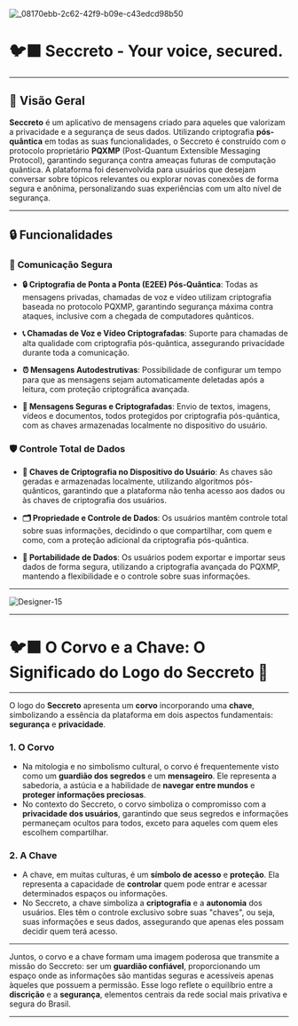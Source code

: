 
![_08170ebb-2c62-42f9-b09e-c43edcd98b50](https://github.com/user-attachments/assets/638c264b-3d25-48ff-bce1-17ccb4922993)



# 🐦‍⬛ **Seccreto - Your voice, secured.**

---

## 📝 **Visão Geral**

**Seccreto** é um aplicativo de mensagens criado para aqueles que valorizam a privacidade e a segurança de seus dados. Utilizando criptografia **pós-quântica** em todas as suas funcionalidades, o Seccreto é construído com o protocolo proprietário **PQXMP** (Post-Quantum Extensible Messaging Protocol), garantindo segurança contra ameaças futuras de computação quântica. A plataforma foi desenvolvida para usuários que desejam conversar sobre tópicos relevantes ou explorar novas conexões de forma segura e anônima, personalizando suas experiências com um alto nível de segurança.

---

## 🔒 **Funcionalidades**

### 🔐 **Comunicação Segura**

- **🔒 Criptografia de Ponta a Ponta (E2EE) Pós-Quântica**: Todas as mensagens privadas, chamadas de voz e vídeo utilizam criptografia baseada no protocolo PQXMP, garantindo segurança máxima contra ataques, inclusive com a chegada de computadores quânticos.

- **📞 Chamadas de Voz e Vídeo Criptografadas**: Suporte para chamadas de alta qualidade com criptografia pós-quântica, assegurando privacidade durante toda a comunicação.

- **⏰ Mensagens Autodestrutivas**: Possibilidade de configurar um tempo para que as mensagens sejam automaticamente deletadas após a leitura, com proteção criptográfica avançada.

- **💬 Mensagens Seguras e Criptografadas**: Envio de textos, imagens, vídeos e documentos, todos protegidos por criptografia pós-quântica, com as chaves armazenadas localmente no dispositivo do usuário.
  

### 🛡️ **Controle Total de Dados**

- **🔑 Chaves de Criptografia no Dispositivo do Usuário**: As chaves são geradas e armazenadas localmente, utilizando algoritmos pós-quânticos, garantindo que a plataforma não tenha acesso aos dados ou às chaves de criptografia dos usuários.

- **🗂️ Propriedade e Controle de Dados**: Os usuários mantêm controle total sobre suas informações, decidindo o que compartilhar, com quem e como, com a proteção adicional da criptografia pós-quântica.

- **🔄 Portabilidade de Dados**: Os usuários podem exportar e importar seus dados de forma segura, utilizando a criptografia avançada do PQXMP, mantendo a flexibilidade e o controle sobre suas informações.

---


![Designer-15](https://github.com/user-attachments/assets/a38f2aaa-b3d9-4531-8a1a-c571440b5666)


---


# 🐦‍⬛ **O Corvo e a Chave: O Significado do Logo do Seccreto** 🔑

---

O logo do **Seccreto** apresenta um **corvo** incorporando uma **chave**, simbolizando a essência da plataforma em dois aspectos fundamentais: **segurança** e **privacidade**.

### 1. **O Corvo**
   - Na mitologia e no simbolismo cultural, o corvo é frequentemente visto como um **guardião dos segredos** e um **mensageiro**. Ele representa a sabedoria, a astúcia e a habilidade de **navegar entre mundos** e **proteger informações preciosas**.
   - No contexto do Seccreto, o corvo simboliza o compromisso com a **privacidade dos usuários**, garantindo que seus segredos e informações permaneçam ocultos para todos, exceto para aqueles com quem eles escolhem compartilhar.

### 2. **A Chave**
   - A chave, em muitas culturas, é um **símbolo de acesso** e **proteção**. Ela representa a capacidade de **controlar** quem pode entrar e acessar determinados espaços ou informações.
   - No Seccreto, a chave simboliza a **criptografia** e a **autonomia** dos usuários. Eles têm o controle exclusivo sobre suas "chaves", ou seja, suas informações e seus dados, assegurando que apenas eles possam decidir quem terá acesso.

---

Juntos, o corvo e a chave formam uma imagem poderosa que transmite a missão do Seccreto: ser um **guardião confiável**, proporcionando um espaço onde as informações são mantidas seguras e acessíveis apenas àqueles que possuem a permissão. Esse logo reflete o equilíbrio entre a **discrição** e a **segurança**, elementos centrais da rede social mais privativa e segura do Brasil.

---

